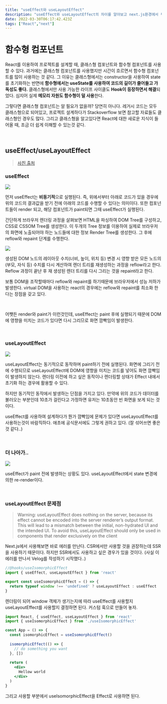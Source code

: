 ```yaml
---
title: "useEffect와 useLayoutEffect"
description: "useEffect와 useLayoutEffect의 차이를 알아보고 next.js환경에서 무슨일이 일어나는지 확인해보자."
date: 2022-03-30T06:17:42.423Z
tags: ["React","next"]
---
```

# 함수형 컴포넌트

React를 이용하여 프로젝트를 설계할 때, 클래스형 컴포넌트와 함수형 컴포넌트를 사용할 수 있다. 과거에는 클래스형 컴포넌트를 사용했지만 시간이 흐르면서 함수형 컴포넌트를 많이 사용하는 것 같다. 그 이유는 클래스형에서는 constructor을 사용하여 state를 초기화하는 반면에 **함수형에서는 useState를 사용하여 코드의 길이가 줄어들고 가독성도 좋다.** 클래스형에서만 사용 가능한 라이프 사이클도 **Hook이 등장하면서 해결**되었다. 심지어 실제 **메모리 자원도 함수형이 덜 사용**한다.

그렇다면 클래스형 컴포넌트는 알 필요가 없을까? 당연히 아니다. 레거시 코드는 모두 클래스형으로 되어있고, 프로젝트 설계하다가 Stackoverflow 보면 참고할 자료들도 클래스형인 경우도 많다. 그리고 클래스형을 알고있다면 React에 대한 새로운 지식이 들어올 때, 조금 더 쉽게 이해할 수 있는것 같다.

<br>

## useEffect/useLayoutEffect

> [사진 출처](https://pubudu2013101.medium.com/what-is-the-real-difference-between-react-useeffect-and-uselayouteffect-51723096dc19)

### useEffect

![](/images/869a0e53-3d4f-4adb-b136-361995027b94-%E1%84%89%E1%85%B3%E1%84%8F%E1%85%B3%E1%84%85%E1%85%B5%E1%86%AB%E1%84%89%E1%85%A3%E1%86%BA%202022-03-30%20%E1%84%8B%E1%85%A9%E1%84%92%E1%85%AE%2012.01.06.png)

먼저 useEffect는 **비동기적**으로 실행된다. 즉, 위에서부터 아래로 코드가 있을 경우에 위의 코드의 결과값을 받기 전에 아래의 코드를 수행할 수 있다는 의미이다. 또한 컴포넌트들이 render 되고, 해당 컴포넌트가 paint되면 그때 useEffect가 실행된다. 

간단하게 브라우저 렌더링 과정을 살펴보면 HTML을 파싱하여 DOM Tree를 구성하고, CSS로 CSSOM Tree를 생성한다. 이 두개의 Tree 정보를 이용하여 실제로 브라우저의 화면에 노출되어야 하는 노드들에 대한 정보 Render Tree를 생성한다. 그 후에 reflow와 repaint 단계를 수행한다.

![](/images/1728ef91-cc59-423e-878d-9f53830451be-%E1%84%89%E1%85%B3%E1%84%8F%E1%85%B3%E1%84%85%E1%85%B5%E1%86%AB%E1%84%89%E1%85%A3%E1%86%BA%202022-03-30%20%E1%84%8B%E1%85%A9%E1%84%92%E1%85%AE%2012.27.33.png)

생성된 DOM 노드의 레이아웃 수치(너비, 높이, 위치 등) 변경 시 영향 받은 모든 노드의(부모, 자식 등) 수치를 다시 계산하여 렌더 트리를 재생성하는 과정을 reflow라고 한다. Reflow 과정이 끝난 후 재 생성된 렌더 트리를 다시 그리는 것을 repaint라고 한다.

보통 DOM을 조작할때마다 reflow와 repaint를 하기때문에 브라우저에서 성능 저하가 발생한다. virtual DOM을 사용하는 react의 경우에는 reflow와 repaint를 최소화 한다는 장점을 갖고 있다.

<br>

어쨋든 render와 paint가 이런것인데, useEffect는 paint 후에 실행되기 때문에 DOM에 영향을 미치는 코드가 있다면 다시 그리므로 화면 깜빡임이 발생한다.

<br>

### useLayoutEffect

![](/images/7fa5109d-0b98-4f60-9397-75c5324bd53f-%E1%84%89%E1%85%B3%E1%84%8F%E1%85%B3%E1%84%85%E1%85%B5%E1%86%AB%E1%84%89%E1%85%A3%E1%86%BA%202022-03-30%20%E1%84%8B%E1%85%A9%E1%84%92%E1%85%AE%2012.31.07.png)

useLayoutEffect는 동기적으로 동작하며 paint하기 전에 실행된다. 화면에 그리기 전에 수행되므로 useLayoutEffect에 DOM에 영향을 미치는 코드를 넣어도 화면 깜빡임이 발생하지 않는다. 렌더링 이전에 하고 싶은 동작이나 렌더링할 상태가 Effect 내에서 초기화 하는 경우에 활용할 수 있다.

하지만 동기적인 동작에서 발생하는 단점을 가지고 있다. 만약에 위의 코드가 데이터를 불러오는 부분인데 10초가 걸린다고 가정하면 유저는 10초동안 빈 화면을 보게 되는 것이다.

useEffect를 사용하여 설계하다가 뭔가 깜빡임에 문제가 있다면 useLayoutEffect를 사용하는것이 바람직하다. 애초에 공식문서에도 그렇게 권하고 있다. (잘 섞어쓰면 좋은것 같다..)

<br>

### 더 나아가..

![](/images/4660aab3-2f26-488d-8c36-81b5c1dbd636-%E1%84%89%E1%85%B3%E1%84%8F%E1%85%B3%E1%84%85%E1%85%B5%E1%86%AB%E1%84%89%E1%85%A3%E1%86%BA%202022-03-30%20%E1%84%8B%E1%85%A9%E1%84%92%E1%85%AE%2012.40.15.png)

useEffect가 paint 전에 발생하는 상황도 있다. 
useLayoutEffect에서 state 변경에 의한 re-render이다.

<br>

### useLayoutEffect 문제점

> Warning: useLayoutEffect does nothing on the server, because its effect cannot be encoded into the server renderer’s output format. This will lead to a mismatch between the initial, non-hydrated UI and the intended UI. To avoid this, useLayoutEffect should only be used in components that render exclusively on the client

Next.js에서 사용해보면 바로 에러를 만난다. CSR에서만 사용할 것을 권장하는데 SSR을 사용하기 때문이다. 하지만 SSR에서도 사용하고 싶은 경우가 있을 것이다. (사실 이 에러를 만나서 Velog를 작성하기 시작했다..)

```jsx
//@hooks/useIsomorphicEffect
import { useEffect, useLayoutEffect } from 'react'

export const useIsomorphicEffect = () => {
  return typeof window !== 'undefined' ? useLayoutEffect : useEffect
}

```

렌더링이 되어 window 객체가 생기는지에 따라 useEffect를 사용할지 useLayoutEffect를 사용할지 결정하면 된다. 커스텀 훅으로 만들어 놓자.

```jsx
import React, { useEffect, useLayoutEffect } from 'react'
import { useIsomorphicEffect } from './useIsomorphicEffect'

const App = () => {
  const isomorphicEffect = useIsomorphicEffect()
  
  isomorphicEffect(() => {
    // do something you want
  }, [])
  
  return (
    <div>
      Hellow world
    </div>
  )
}
```

그리고 사용할 부분에서 useIsomorphicEffect을 Effect로 사용하면 된다.



